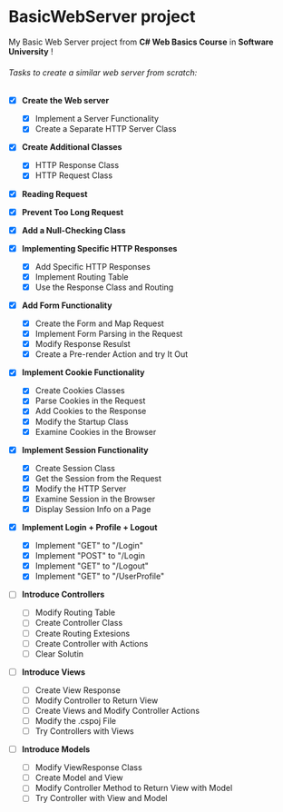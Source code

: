 # BasicWebServer project

My Basic Web Server project from **C# Web Basics Course** in **Software University** ! 



###### Tasks to create a similar web server from scratch:

- [x] **Create the Web server**
	- [x] Implement a Server Functionality
	- [x] Create a Separate HTTP Server Class

- [x] **Create Additional Classes**
	- [x] HTTP Response Class 
	- [x] HTTP Request Class 

- [x] **Reading Request**

- [x] **Prevent Too Long Request**

- [x] **Add a Null-Checking Class**

- [x] **Implementing Specific HTTP Responses**
	- [x] Add Specific HTTP Responses
	- [x] Implement Routing Table
	- [x] Use the Response Class and Routing

- [x] **Add Form Functionality**
	- [x] Create the Form and Map Request
	- [x] Implement Form Parsing in the Request
	- [x] Modify Response Resulst
	- [x] Create a Pre-render Action and try It Out

- [x] **Implement Cookie Functionality**
	- [x] Create Cookies Classes
	- [x] Parse Cookies in the Request
	- [x] Add Cookies to the Response
	- [x] Modify the Startup Class
	- [x] Examine Cookies in the Browser

- [x] **Implement Session Functionality**
	- [x] Create Session Class
	- [x] Get the Session from the Request
	- [x] Modify the HTTP Server
	- [x] Examine Session in the Browser
	- [x] Display Session Info on a Page

- [x] **Implement Login + Profile + Logout**
	- [x] Implement "GET" to "/Login"
	- [x] Implement "POST" to "/Login
	- [x] Implement "GET" to "/Logout"
	- [x] Implement "GET" to "/UserProfile"

- [ ] **Introduce Controllers**
	- [ ] Modify Routing Table
	- [ ] Create Controller Class
	- [ ] Create Routing Extesions 
	- [ ] Create Controller with Actions
	- [ ] Clear Solutin

- [ ] **Introduce Views**
	- [ ] Create View Response 
	- [ ] Modify Controller to Return View
	- [ ] Create Views and Modify Controller Actions
	- [ ] Modify the .cspoj File
	- [ ] Try Controllers with Views

- [ ] **Introduce Models**
	- [ ] Modify ViewResponse Class
	- [ ] Create Model and View 
	- [ ] Modify Controller Method to Return View with Model
	- [ ] Try Controller with View and Model 
